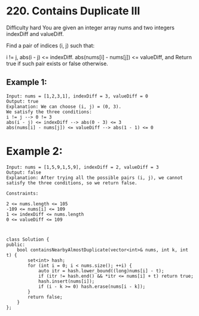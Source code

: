 # 220. Contains Duplicate III

Difficulty hard
You are given an integer array nums and two integers indexDiff and valueDiff.

Find a pair of indices (i, j) such that:

i != j,
abs(i - j) <= indexDiff.
abs(nums[i] - nums[j]) <= valueDiff, and
Return true if such pair exists or false otherwise.

 
## Example 1:
```
Input: nums = [1,2,3,1], indexDiff = 3, valueDiff = 0
Output: true
Explanation: We can choose (i, j) = (0, 3).
We satisfy the three conditions:
i != j --> 0 != 3
abs(i - j) <= indexDiff --> abs(0 - 3) <= 3
abs(nums[i] - nums[j]) <= valueDiff --> abs(1 - 1) <= 0
```


# Example 2:
```
Input: nums = [1,5,9,1,5,9], indexDiff = 2, valueDiff = 3
Output: false
Explanation: After trying all the possible pairs (i, j), we cannot satisfy the three conditions, so we return false.
```


```
Constraints:

2 <= nums.length <= 105
-109 <= nums[i] <= 109
1 <= indexDiff <= nums.length
0 <= valueDiff <= 109
```


#
```
class Solution {
public:
    bool containsNearbyAlmostDuplicate(vector<int>& nums, int k, int t) {
        set<int> hash;
        for (int i = 0; i < nums.size(); ++i) {
            auto itr = hash.lower_bound((long)nums[i] - t);
            if (itr != hash.end() && *itr <= nums[i] + t) return true;
            hash.insert(nums[i]);
            if (i - k >= 0) hash.erase(nums[i - k]);
        }
        return false;
    }
};
```